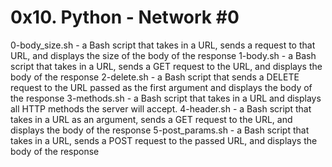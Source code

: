 0x10. Python - Network #0
===========================
0-body_size.sh - a Bash script that takes in a URL, sends a request to that URL, and displays the size of the body of the response
1-body.sh -   a Bash script that takes in a URL, sends a GET request to the URL, and displays the body of the response
2-delete.sh - a Bash script that sends a DELETE request to the URL passed as the first argument and displays the body of the response
3-methods.sh -  a Bash script that takes in a URL and displays all HTTP methods the server will accept.
4-header.sh - a Bash script that takes in a URL as an argument, sends a GET request to the URL, and displays the body of the response
5-post_params.sh - a Bash script that takes in a URL, sends a POST request to the passed URL, and displays the body of the response
